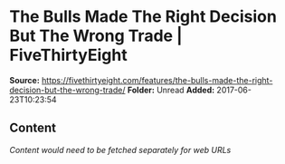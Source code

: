 # The Bulls Made The Right Decision But The Wrong Trade | FiveThirtyEight

**Source:** https://fivethirtyeight.com/features/the-bulls-made-the-right-decision-but-the-wrong-trade/
**Folder:** Unread
**Added:** 2017-06-23T10:23:54




## Content
*Content would need to be fetched separately for web URLs*
